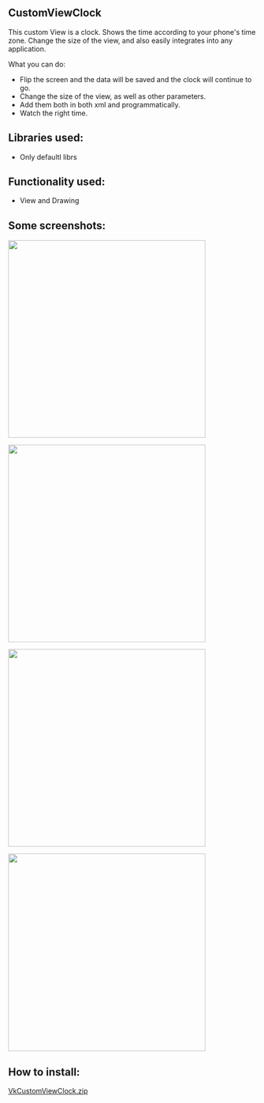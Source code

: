 CustomViewClock
-
This custom View is a clock. Shows the time according to your phone's time zone. Change the size of the view, and also easily integrates into any application.

What you can do:
- Flip the screen and the data will be saved and the clock will continue to go.
- Change the size of the view, as well as other parameters.
- Add them both in both xml and programmatically.
- Watch the right time.

Libraries used:
-
- Only defaultl librs

Functionality used:
-
- View and Drawing

Some screenshots:
-
<img align="center" src="https://user-images.githubusercontent.com/109204462/222540684-0c4e9e7a-f836-4c99-b489-8e3bc67d0da8.png" height="400" /></a>

<img align="center" src="https://user-images.githubusercontent.com/109204462/222540822-284d2970-cc15-4dfa-8a7c-42b6ec7e0b9a.png" height="400" /></a>

<img align="center" src="https://user-images.githubusercontent.com/109204462/222540928-09207cad-6eaa-40af-9277-2342ac26a25b.png" height="400" /></a>

<img align="center" src="https://user-images.githubusercontent.com/109204462/222541067-7e65a044-54f0-4e18-a7ad-6a0fa08e8484.png" width="400" /></a>


How to install:
-
[VkCustomViewClock.zip](https://github.com/ParsifalRU/VkCustomViewClock/files/10875396/VkCustomViewClock.zip)

